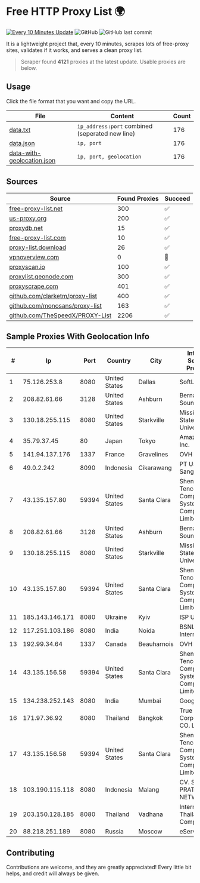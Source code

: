 
# Free HTTP Proxy List 🌍

[![Every 10 Minutes Update](https://github.com/mertguvencli/http-proxy-list/actions/workflows/main.yml/badge.svg?branch=main)](https://github.com/mertguvencli/http-proxy-list/actions/workflows/main.yml)
![GitHub](https://img.shields.io/github/license/mertguvencli/http-proxy-list)
![GitHub last commit](https://img.shields.io/github/last-commit/mertguvencli/http-proxy-list)

It is a lightweight project that, every 10 minutes, scrapes lots of free-proxy sites, validates if it works, and serves a clean proxy list.


> Scraper found **4121** proxies at the latest update. Usable proxies are below.

## Usage

Click the file format that you want and copy the URL.


|File|Content|Count|
|----|-------|-----|
|[data.txt](https://raw.githubusercontent.com/mertguvencli/http-proxy-list/main/proxy-list/data.txt)|`ip_address:port` combined (seperated new line)|176|
|[data.json](https://raw.githubusercontent.com/mertguvencli/http-proxy-list/main/proxy-list/data.json)|`ip, port`|176|
|[data-with-geolocation.json](https://raw.githubusercontent.com/mertguvencli/http-proxy-list/main/proxy-list/data-with-geolocation.json)|`ip, port, geolocation`|176|

## Sources

|Source|Found Proxies|Succeed|
|------|-------------|-------|
|[free-proxy-list.net](https://free-proxy-list.net)|300|✅|
|[us-proxy.org](https://www.us-proxy.org)|200|✅|
|[proxydb.net](http://proxydb.net)|15|✅|
|[free-proxy-list.com](https://free-proxy-list.com/?page=&port=&type%5B%5D=http&type%5B%5D=https&up_time=0&search=Search)|10|✅|
|[proxy-list.download](https://www.proxy-list.download/HTTP)|26|✅|
|[vpnoverview.com](https://vpnoverview.com/privacy/anonymous-browsing/free-proxy-servers)|0|🚫|
|[proxyscan.io](https://www.proxyscan.io)|100|✅|
|[proxylist.geonode.com](https://proxylist.geonode.com/api/proxy-list?limit=300&page=1&sort_by=lastChecked&sort_type=desc&protocols=http,https)|300|✅|
|[proxyscrape.com](https://api.proxyscrape.com/v2/?request=displayproxies&protocol=http&timeout=10000&country=all&ssl=all&anonymity=all)|401|✅|
|[github.com/clarketm/proxy-list](https://raw.githubusercontent.com/clarketm/proxy-list/master/proxy-list-raw.txt)|400|✅|
|[github.com/monosans/proxy-list](https://raw.githubusercontent.com/monosans/proxy-list/main/proxies/http.txt)|163|✅|
|[github.com/TheSpeedX/PROXY-List](https://raw.githubusercontent.com/TheSpeedX/PROXY-List/master/http.txt)|2206|✅|


## Sample Proxies With Geolocation Info

|#|Ip|Port|Country|City|Internet Service Provider|
|-|--|----|-------|----|-------------------------|
|1|75.126.253.8|8080|United States|Dallas|SoftLayer|
|2|208.82.61.66|3128|United States|Ashburn|Bernardi Sounds|
|3|130.18.255.115|8080|United States|Starkville|Mississippi State University|
|4|35.79.37.45|80|Japan|Tokyo|Amazon.com, Inc.|
|5|141.94.137.176|1337|France|Gravelines|OVH SAS|
|6|49.0.2.242|8090|Indonesia|Cikarawang|PT Usaha Adi Sanggoro|
|7|43.135.157.80|59394|United States|Santa Clara|Shenzhen Tencent Computer Systems Company Limited|
|8|208.82.61.66|3128|United States|Ashburn|Bernardi Sounds|
|9|130.18.255.115|8080|United States|Starkville|Mississippi State University|
|10|43.135.157.80|59394|United States|Santa Clara|Shenzhen Tencent Computer Systems Company Limited|
|11|185.143.146.171|8080|Ukraine|Kyiv|ISP UTELS|
|12|117.251.103.186|8080|India|Noida|BSNL Internet|
|13|192.99.34.64|1337|Canada|Beauharnois|OVH SAS|
|14|43.135.156.58|59394|United States|Santa Clara|Shenzhen Tencent Computer Systems Company Limited|
|15|134.238.252.143|8080|India|Mumbai|Google LLC|
|16|171.97.36.92|8080|Thailand|Bangkok|True Internet Corporation CO. Ltd.|
|17|43.135.156.58|59394|United States|Santa Clara|Shenzhen Tencent Computer Systems Company Limited|
|18|103.190.115.118|8080|Indonesia|Malang|CV. SUMBER PRATAMA NETWORK|
|19|203.150.128.185|8080|Thailand|Vadhana|Internet Thailand Company Ltd|
|20|88.218.251.189|8080|Russia|Moscow|eServer s.r.o.|



## Contributing

Contributions are welcome, and they are greatly appreciated! Every
little bit helps, and credit will always be given.

